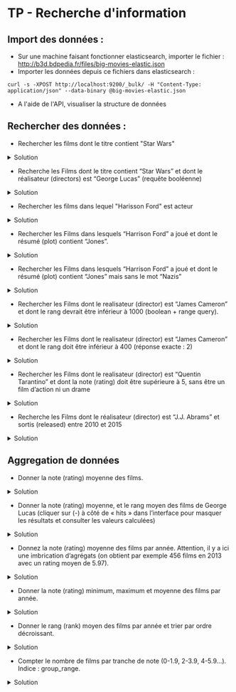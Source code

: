 # TP - Recherche d'information

## Import des données :
* Sur une machine faisant fonctionner elasticsearch, importer le fichier : http://b3d.bdpedia.fr/files/big-movies-elastic.json 
* Importer les données depuis ce fichiers dans elasticsearch : 
```
curl -s -XPOST http://localhost:9200/_bulk/ -H "Content-Type: application/json" --data-binary @big-movies-elastic.json
```
* A l'aide de l'API, visualiser la structure de données 

## Rechercher des données :
* Rechercher les films dont le titre contient "Star Wars"
<details>
  <summary>Solution</summary>
    
  ```json
{
    "query": {
        "match": {
            "fields.title": "Star Wars"
        }
    }
}
  ```
</details>

* Recherche les Films dont le titre contient “Star Wars” et dont le réalisateur (directors) est “George Lucas” (requête booléenne)
<details>
  <summary>Solution</summary>
    
  ```json
    {
      "query": {
        "bool": {
          "should": [
            {
              "match": {
                "fields.title": "Star Wars"
              }
            },
            {
              "match": {
                "fields.directors": "George Lucas"
              }
            }
          ]
        }
      }
    }
  ```
</details>

* Rechercher les films dans lequel "Harisson Ford" est acteur
<details>
  <summary>Solution</summary>
    
  ```json
{
  "query": {
    "match": {
      "fields.actors": "Harrison Ford"
    }
  }
}
  ```
</details>

* Rechercher les Films dans lesquels “Harrison Ford” a joué et dont le résumé (plot) contient “Jones”.
<details>
  <summary>Solution</summary>
    
  ```json
{"query":{
  "bool": {
    "should": [
      { "match": { "fields.actors": "Harrison Ford" }},
      { "match": { "fields.plot": "Jones" }}
    ]
}}}
  ```
</details>

* Rechercher les Films dans lesquels “Harrison Ford” a joué et dont le résumé (plot) contient “Jones” mais sans le mot “Nazis”
<details>
  <summary>Solution</summary>
    
  ```json
{"query":{
  "bool": {
    "should": [
      { "match": { "fields.actors": "Harrison Ford" }},
      { "match": { "fields.plot": "Jones" }}
    ],
    "must_not" : { "match" : {"fields.plot":"Nazis"}}
}}}
  ```
</details>

* Rechercher les Films dont le realisateur (director) est  “James Cameron” et dont le rang devrait être inférieur à 1000 (boolean + range query).
<details>
  <summary>Solution</summary>
    
  ```json
{"query":{
  "bool": {
    "should": [
      { "match": { "fields.directors": "James Cameron" }},
      { "range": { "fields.rank": {"lt":1000 }}}
    ]
}}}
  ```
</details>

* Rechercher les Films  dont le realisateur (director) est “James Cameron” et dont le rang doit être inférieur à 400 (réponse exacte : 2)
<details>
  <summary>Solution</summary>
    
  ```json
{
  "query": {
    "bool": {
      "must": [{
          "match_phrase": {
            "fields.directors": "James Cameron"
          }
        },
        {
          "range": {
            "fields.rank": {
              "lt": 400
            }
          }
        }
      ]
    }
  }
}
  ```
</details>

* Rechercher les Films dont le realisateur (director) est “Quentin Tarantino” et dont la note (rating) doit être supérieure à 5, sans être un film d’action ni un drame
<details>
  <summary>Solution</summary>
    
  ```json
{
  "_source": {
    "includes": [
      "*.title"
    ],
    "excludes": [
      "*.actors*"
    ]
  },
  "query": {
    "bool": {
      "must": [
        {
          "match_phrase": {
            "fields.directors": "Quentin Tarantino"
          }
        },
        {
          "range": {
            "fields.rating": {
              "gte": 5
            }
          }
        }
      ],
      "must_not": [
        {
          "match": {
            "fields.genres": "Action"
          }
        },
        {
          "match": {
            "fields.genres": "Drama"
          }
        }
      ]
    }
  }
}
  ```
</details>

* Recherche les Films dont le réalisateur (director) est  “J.J. Abrams” et sortis (released) entre 2010 et 2015
<details>
  <summary>Solution</summary>
    
  ```json
{
  "query": {
    "bool":{
      "must": {"match": {"fields.directors": "J.J. Abrams"}},
      "filter": {
        "range": {
          "fields.release_date": { "from": "2010-01-01", "to": "2015-12-31"}
        }
      }
    }
  }
}
  ```
</details>

## Aggregation de données
* Donner la note (rating) moyenne des films.
<details>
  <summary>Solution</summary>
    
  ```json
{"size":0,
"aggs" : {
    "note_moyenne" : {
      "avg" : {"field" : "fields.rating"}
    }}}
  ```
</details>

* Donner la note (rating) moyenne, et le rang moyen des films de George Lucas (cliquer sur (-) à côté de « hits » dans l’interface pour masquer les résultats et consulter les valeurs calculées)
<details>
  <summary>Solution</summary>
    
  ```json
{"query" :{
    "match" : {"fields.directors": {"query": "George Lucas", "operator": "and"}}
  }
 ,"aggs" : {
    "note_moyenne" : {
      "avg" : {"field" : "fields.rating"}
    },
    "rang_moyen" : {
      "avg" : {"field" : "fields.rank"}
    }
}}
  ```
</details>

* Donnez la note (rating) moyenne des films par année. Attention, il y a ici une imbrication d’agrégats (on obtient par exemple 456 films en 2013 avec un rating moyen de 5.97).
<details>
  <summary>Solution</summary>
    
  ```json
{"aggs" : {
    "group_year" : {
      "terms" : {
        "field" : "fields.year"
      },
      "aggs" : {
        "note_moyenne" : {
          "avg" : {"field" : "fields.rating"}
        }}
    }}}
  ```
</details>

* Donner la note (rating) minimum, maximum et moyenne des films par année.
<details>
  <summary>Solution</summary>
    
  ```json
{"aggs" : {
    "group_year" : {
      "terms" : {
        "field" : "fields.year"
      },
      "aggs" : {
        "note_moyenne" : {"avg" : {"field" : "fields.rating"}},
        "note_min" : {"min" : {"field" : "fields.rating"}},
        "note_max" : {"max" : {"field" : "fields.rating"}}
      }
    }}}
  ```
</details>

* Donner le rang (rank) moyen des films par année et trier par ordre décroissant.
<details>
  <summary>Solution</summary>
    
  ```json
{"aggs" : {
    "group_year" : {
      "terms" : {
        "field" : "fields.year",
        "order" : { "rating_moyen" : "desc" }
      },
      "aggs" : {
        "rating_moyen" : {
          "avg" : {"field" : "fields.rating"}
      }}
}}}
  ```
</details>

* Compter le nombre de films par tranche de note (0-1.9, 2-3.9, 4-5.9…). Indice : group_range.
<details>
  <summary>Solution</summary>
    
  ```json
{"aggs" : {
    "group_range" : {
      "range" : {
        "field" : "fields.rating",
        "ranges" : [
          {"to" : 1.9},
          {"from" : 2, "to" : 3.9},
          {"from" : 4, "to" : 5.9},
          {"from" : 6, "to" : 7.9},
          {"from" : 8}
        ]
      }
    }}}
  ```
</details>

